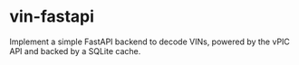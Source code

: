# vin-fastapi
Implement a simple FastAPI backend to decode VINs, powered by the vPIC API and backed by a SQLite cache.
